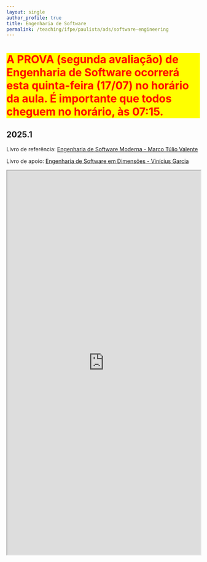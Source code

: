 ```yaml
---
layout: single
author_profile: true
title: Engenharia de Software
permalink: /teaching/ifpe/paulista/ads/software-engineering
---
```


<h1 style="color: red; background-color: yellow;">A PROVA (segunda avaliação) de Engenharia de Software ocorrerá esta quinta-feira (17/07) no horário da aula. É importante que todos cheguem no horário, às 07:15.</h1>

## 2025.1

Livro de referência: [Engenharia de Software Moderna - Marco Túlio Valente](https://engsoftmoderna.info/)

Livro de apoio: [Engenharia de Software em Dimensões - Vinícius Garcia](https://esdbook.hashnode.space/esd-book/apresentacao)

<iframe src="https://docs.google.com/spreadsheets/d/e/2PACX-1vRy3vHHpjEv7OjzTPot2kzedk3ixmT50RxXUenjQ5rZoMprJsvBGyKbDvD55hkRyYWdwQtJEp9FFffs/pubhtml?gid=0&single=true" style="position: relative; width: 100%;" height="1000"></iframe>
